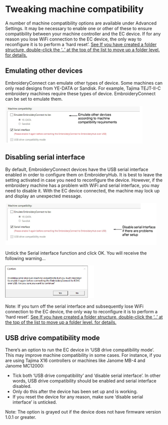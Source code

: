 # Tweaking machine compatibility

A number of machine compatibility options are available under Advanced Settings. It may be necessary to enable one or other of these to ensure compatibility between your machine controller and the EC device. If for any reason you lose WiFi connection to the EC device, the only way to reconfigure it is to perform a ‘hard reset’. [See If you have created a folder structure, double-click the ‘..’ at the top of the list to move up a folder level. for details.](View_manage_designs_on_EmbroideryHub)

## Emulating other devices

EmbroideryConnect can emulate other types of device. Some machines can only read designs from YE-DATA or Sandisk. For example, Tajima TEJT-II-C embroidery machines require these types of device. EmbroideryConnect can be set to emulate them.

![network00063.png](assets/network00063.png)

## Disabling serial interface

By default, EmbroideryConnect devices have the USB serial interface enabled in order to configure them on EmbroideryHub. It is best to leave the setting activated in case you need to reconfigure the device. However, if the embroidery machine has a problem with WiFi and serial interface, you may need to disable it. With the EC device connected, the machine may lock up and display an unexpected message.

![network00066.png](assets/network00066.png)

Untick the Serial interface function and click OK. You will receive the following warning…

![Disable_Serial_Interface_2.png](assets/Disable_Serial_Interface_2.png)

Note: If you turn off the serial interface and subsequently lose WiFi connection to the EC device, the only way to reconfigure it is to perform a ‘hard reset’. [See If you have created a folder structure, double-click the ‘..’ at the top of the list to move up a folder level. for details.](View_manage_designs_on_EmbroideryHub)

## USB drive compatibility mode

There’s an option to run the EC device in ‘USB drive compatibility mode’. This may improve machine compatibility in some cases. For instance, if you are using Tajima X16 controllers or machines like Janome MB-4 and Janome MC12000:

- Tick both ‘USB drive compatibility’ and ‘disable serial interface’. In other words, USB drive compatibility should be enabled and serial interface disabled.
- Only do this after the device has been set up and is working.
- If you reset the device for any reason, make sure ‘disable serial interface’ is unticked.

Note: The option is grayed out if the device does not have firmware version 1.0.1 or greater.
